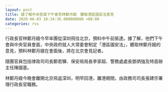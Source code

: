 ```yaml
---
layout: post
title: 據了解中央官員下午會見林鄭月娥　聽取港區國安法意見
date: 2020-06-03 10:34:36.000000000 +08:00
categories: rss
---
```


行政長官林鄭月娥今早率團從深圳飛往北京，預料中午前抵達。據了解，他們下午會與中央官員會面，中央政府就人大常委會制定「港區國安法」，聽取林鄭月娥的意見，預料林鄭月娥在會面後，將在北京會見記者。

隨團官員包括律政司司長鄭若驊、保安局局長李家超、警務處處長鄧炳強及特首辦主任陳國基。

林鄭月娥今晚會離開北京飛返深圳，明早回港，離港期間，由政務司司長張建宗署理行政長官職務。
